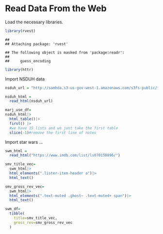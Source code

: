 Read Data From the Web
================

Load the necessary libraries.

``` r
library(rvest)
```

    ## 
    ## Attaching package: 'rvest'

    ## The following object is masked from 'package:readr':
    ## 
    ##     guess_encoding

``` r
library(httr)
```

Import NSDUH data

``` r
nsduh_url = "http://samhda.s3-us-gov-west-1.amazonaws.com/s3fs-public/field-uploads/2k15StateFiles/NSDUHsaeShortTermCHG2015.htm"

nsduh_html = 
  read_html(nsduh_url)
```

``` r
marj_use_df=
nsduh_html|>
  html_table()|>
  first() |>
  #we have 15 lists and we just take the first table
  slice(-1)#remove the first line of notes
```

Import star wars …

``` r
swm_html = 
  read_html("https://www.imdb.com/list/ls070150896/")
```

``` r
smv_title_vec=
  swm_html|>
  html_elements(".lister-item-header a")|>
  html_text()
```

``` r
smv_gross_rev_vec=
  swm_html|>
  html_elements(".text-muted .ghost~ .text-muted+ span")|>
  html_text()
```

``` r
swm_df=
  tibble(
    title=smv_title_vec,
    gross_rev=smv_gross_rev_vec
  )
```
